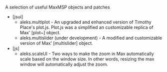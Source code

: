 A selection of useful MaxMSP objects and patches

* [jsui]
  * aleks.multiplot - An upgraded and enhanced version of Timothy Place's plot.js. Plot.js was a simplified an customizable replica of Max' [plot~] object.
  * aleks.multislider (under development) - A modified and customizable version of Max' [multislider] object.
* [js]
  * aleks.scaleUI - Two ways to make the zoom in Max automatically scale based on the window size. In other words, resizing the max window will automatically adjust the zoom. 
